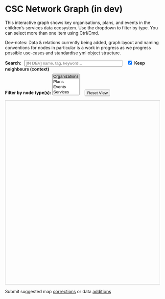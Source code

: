 # CSC Network Graph (in dev)

<!-- 1) mkdocs defaults, 2) css styled enlargement(not working), 3) forced full browswer win overlay --> 
<!-- <div id="cy" style="width: 100%; height: 600px;"></div> -->
<!-- <div id="cy"></div> --> 

This interactive graph shows key organisations, plans, and events in the children’s services data ecosystem.
Use the dropdown to filter by type. You can select more than one item using Ctrl/Cmd.

Dev-notes: Data & relations currently being added, graph layout and naming conventions for nodes in particular is a work in progress as we progress possible use-cases and standardise yml object structure.

<!-- Content search filter (in dev) -->
<div style="margin-bottom: 0.5em;">
  <label for="textSearch"><strong>Search:</strong></label>
  <input id="textSearch" type="text" placeholder="[IN DEV] name, tag, keyword…" style="width: 320px; margin-left: 0.5em;">
  <label style="margin-left: 0.75em; user-select: none;">
    <!-- Context toggle - keep neighbours visible in search or not -->
    <input type="checkbox" id="contextModeToggle" checked>
    <strong>Keep neighbours (context)</strong>
  </label>
</div>


<!-- Enhanced multi-select filter with Choices.js -->
<div style="margin-bottom: 1em;">
  <label for="typeFilter"><strong>Filter by node type(s):</strong></label>
  <select id="typeFilter" multiple>
    <option value="org" selected>Organizations</option>
    <option value="plan">Plans</option>
    <option value="event">Events</option>
    <option value="service">Services</option>
  </select>
  <button id="resetView" style="margin-left: 1em;">Reset View</button>
</div>

<!-- Graph container -->
<div id="cy" style="width: 100%; height: 600px; border: 1px solid #ccc; margin-top: 1em;"></div>


Submit suggested map [corrections](mailto:datatoinsight.enquiries@gmail.com?subject=CSC-MapOfTheWorld-CORRECTION&body=I%20suggest%20that%20the%20following%20needs%20correcting:) or data [additions](mailto:datatoinsight.enquiries@gmail.com?subject=CSC-MapOfTheWorld-DATA&body=I%20suggest%20that%20the%20Map%20should%20have%20the%20following%20added:)


<style>
  #graph-status {
    font-size: 0.7em;
    color: #333;
  }
  .choices__inner {
    background-color: #f9f9f9;
    border-radius: 6px;
  }
</style>
